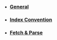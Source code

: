 * ### [General](md-files/general.md)
* ### [Index Convention](md-files/index-convention.md)
* ### [Fetch & Parse](md-files/fetch-parse.md)